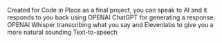 Created for Code in Place as a final project, you can speak to AI and it responds to you back using OPENAI ChatGPT for generating a response, OPENAI Whisper transcribing what you say and Elevenlabs to give you a more natural sounding Text-to-speech
